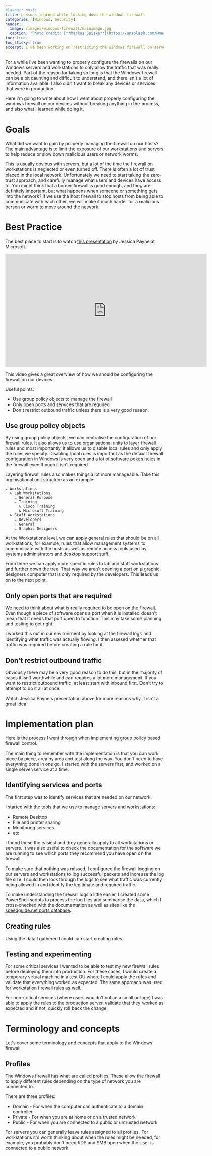 ```yaml
---
#layout: posts
title: Lessons learned while locking down the windows firewall
categories: [Windows, Security]
header:
  image: /images/windows-firewall/mainimage.jpg
  caption: "Photo credit: [**Markus Spiske**](https://unsplash.com/@markusspiske)"
toc: true
toc_sticky: true
excerpt: I've been working on restricting the windows firewall on servers and workstations to only the required services.  This post will covers some lessons I have learned and useful information I have found.
---
```


For a while i've been wanting to properly configure the firewalls on our Windows servers and workstations to only allow the traffic that was really needed.  Part of the reason for taking so long is that the Windows firewall can be a bit daunting and difficult to understand, and there isn't a lot of information available.  I also didn't want to break any devices or services that were in production.

Here i'm going to write about how I went about properly configuring the windows firewall on our devices without breaking anything in the process, and also what I learned while doing it.

# Goals

What did we want to gain by properly managing the firewall on our hosts?  The main advantage is to limit the exposure of our workstations and servers to help reduce or slow down malicious users or network worms.  

This is usually obvious with servers, but a lot of the time the firewall on workstations is neglected or even turned off.  There is often a lot of trust placed in the local network.  Unfortunately we need to start taking the zero-trust approach, and carefully manage what users and devices have access to. 
You might think that a border firewall is good enough, and they are definitely important, but what happens when someone or something gets into the network? If we use the host firewall to stop hosts from being able to communicate with each other, we will make it much harder for a malicious person or worm to move around the network.


# Best Practice

The best place to start is to watch [this presentation](https://channel9.msdn.com/Events/Ignite/New-Zealand-2016/M377) by Jessica Payne at Microsoft.
<iframe src="https://channel9.msdn.com/Events/Ignite/New-Zealand-2016/M377/player?format=html5" width="640" height="360" allowFullScreen frameBorder="0" title="Demystifying the Windows Firewall – Learn how to irritate attackers without crippling your network - Microsoft Channel 9 Video"></iframe>

This video gives a great overview of how we should be configuring the firewall on our devices. 

Useful points:
- Use group policy objects to manage the firewall
- Only open ports and services that are required
- Don't restrict outbound traffic unless there is a very good reason.

## Use group policy objects

By using group policy objects, we can centralise the configuration of our firewall rules.  It also allows us to use organisational units to layer firewall rules and most importantly, it allows us to disable local rules and only apply the rules we specify. Disabling local rules is important as the default firewall configuration in Windows is very open and a lot of software pokes holes in the firewall even though it isn't required.

Layering firewall rules also makes things a lot more manageable.  Take this orginisational unit structure as an example:

```
↳ Workstations
  ↳ Lab Workstations
    ↳ General Purpose
    ↳ Training
      ↳ Cisco Training
      ↳ Microsoft Training
  ↳ Staff Workstations
    ↳ Developers
    ↳ General
    ↳ Graphic Designers
```

At the Workstations level, we can apply general rules that should be on all workstations, for example, rules that allow management systems to communicate with the hosts as well as remote access tools used by systems administrators and desktop support staff.  

From there we can apply more specific rules to lab and staff workstations and further down the tree.  That way we aren't opening a port on a graphic designers computer that is only required by the developers.  This leads us on to the next point.

## Only open ports that are required

We need to think about what is really required to be open on the firewall.  Even though a piece of software opens a port when it is installed doesn't mean that it needs that port open to function.  This may take some planning and testing to get right.

I worked this out in our environment by looking at the firewall logs and identifying what traffic was actually flowing.  I then assesed whether that traffic was required before creating a rule for it.

## Don't restrict outbound traffic

Obviously there may be a very good reason to do this, but in the majority of cases it isn't worthwhile and can requires a lot more management.  If you want to restrict outbound traffic, at least start with inbound first.  Don't try to attempt to do it all at once.

Watch Jessica Payne's presentation above for more reasons why it isn't a great idea.

# Implementation plan

Here is the process I went through when implementing group policy based firewall control.

The main thing to remember with the implementation is that you can work piece by piece, area by area and test along the way. You don't need to have everything done in one go.  I started with the servers first, and worked on a single server/service at a time.

## Identifying services and ports

The first step was to identify services that are needed on our network.  

I started with the tools that we use to manage servers and workstations:

- Remote Desktop
- File and printer sharing
- Monitoring services
- etc

I found these the easiest and they generally apply to all workstations or servers.  It was also useful to check the documentation for the software we are running to see which ports they recommend you have open on the firewall.

To make sure that nothing was missed, I configured the firewall logging on our servers and workstations to log successful packets and increase the log file size.  I could then look through the logs to see what traffic was currently being allowed in and identify the legitimate and required traffic.

To make understanding the firewall logs a little easier, I created some PowerShell scripts to process the log files and summarise the data, which I cross-checked with the documentation as well as sites like the [speedguide.net ports database](https://www.speedguide.net/ports.php).


## Creating rules

Using the data I gathered I could can start creating rules.

## Testing and experimenting

For some critical services I wanted to be able to test my new firewall rules before deploying them into production.  For these cases, I would create a temporary virtual machine in a test OU where I could apply the rules and validate that everything worked as expected.  The same approach was used for workstation firewall rules as well. 

For non-critical services (where users wouldn't notice a small outage) I was able to apply the rules to the production server, validate that they worked as expected and if not, quickly roll back the change.  

# Terminology and concepts

Let's cover some terminology and concepts that apply to the Windows firewall.

## Profiles

The Windows firewall has what are called profiles.  These allow the firewall to apply different rules depending on the type of network you are connected to.

There are three profiles:
- Domain - For when the computer can authenticate to a domain controller
- Private - For when you are at home or on a trusted network
- Public - For when you are connected to a public or untrusted network

For servers you can generally leave rules assigned to all profiles.  For workstations it's worth thinking about when the rules might be needed, for example, you probably don't need RDP and SMB open when the user is connected to a public network.









<!-- ## Connection security rules -->
